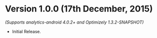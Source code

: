 
Version 1.0.0 (17th December, 2015)
===================================
*(Supports analytics-android 4.0.2+ and Optimizely 1.3.2-SNAPSHOT)*

  * Initial Release.

